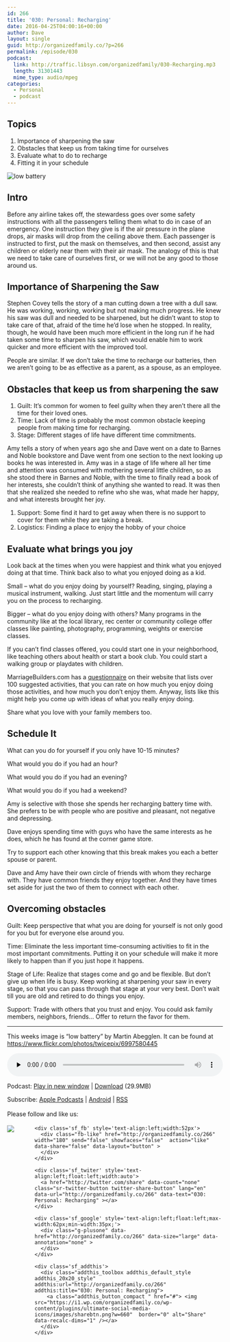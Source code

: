 ```yaml
---
id: 266
title: '030: Personal: Recharging'
date: 2016-04-25T04:00:16+00:00
author: Dave
layout: single
guid: http://organizedfamily.co/?p=266
permalink: /episode/030
podcast:
  link: http://traffic.libsyn.com/organizedfamily/030-Recharging.mp3
  length: 31301443
  mime_type: audio/mpeg
categories:
  - Personal
  - podcast
---
```

## Topics

  1. Importance of sharpening the saw
  2. Obstacles that keep us from taking time for ourselves
  3. Evaluate what to do to recharge
  4. Fitting it in your schedule

<img src="https://i0.wp.com/organizedfamily.co/wp-content/uploads/2016/04/6997580445_80f70581c8_z.jpg?w=660" alt="low battery" data-recalc-dims="1" /> 

## Intro

Before any airline takes off, the stewardess goes over some safety instructions with all the passengers telling them what to do in case of an emergency. One instruction they give is if the air pressure in the plane drops, air masks will drop from the ceiling above them. Each passenger is instructed to first, put the mask on themselves, and then second, assist any children or elderly near them with their air mask. The analogy of this is that we need to take care of ourselves first, or we will not be any good to those around us.

## Importance of Sharpening the Saw

Stephen Covey tells the story of a man cutting down a tree with a dull saw. He was working, working, working but not making much progress. He knew his saw was dull and needed to be sharpened, but he didn&#8217;t want to stop to take care of that, afraid of the time he&#8217;d lose when he stopped. In reality, though, he would have been much more efficient in the long run if he had taken some time to sharpen his saw, which would enable him to work quicker and more efficient with the improved tool.

People are similar. If we don&#8217;t take the time to recharge our batteries, then we aren&#8217;t going to be as effective as a parent, as a spouse, as an employee.

## Obstacles that keep us from sharpening the saw

  1. Guilt: It&#8217;s common for women to feel guilty when they aren&#8217;t there all the time for their loved ones.
  2. Time: Lack of time is probably the most common obstacle keeping people from making time for recharging.
  3. Stage: Different stages of life have different time commitments. 

Amy tells a story of when years ago she and Dave went on a date to Barnes and Noble bookstore and Dave went from one section to the next looking up books he was interested in. Amy was in a stage of life where all her time and attention was consumed with mothering several little children, so as she stood there in Barnes and Noble, with the time to finally read a book of her interests, she couldn&#8217;t think of anything she wanted to read. It was then that she realized she needed to refine who she was, what made her happy, and what interests brought her joy.

  1. Support: Some find it hard to get away when there is no support to cover for them while they are taking a break.
  2. Logistics: Finding a place to enjoy the hobby of your choice

## Evaluate what brings you joy

Look back at the times when you were happiest and think what you enjoyed doing at that time. Think back also to what you enjoyed doing as a kid.

Small &#8211; what do you enjoy doing by yourself? Reading, singing, playing a musical instrument, walking. Just start little and the momentum will carry you on the process to recharging.

Bigger &#8211; what do you enjoy doing with others? Many programs in the community like at the local library, rec center or community college offer classes like painting, photography, programming, weights or exercise classes.

If you can&#8217;t find classes offered, you could start one in your neighborhood, like teaching others about health or start a book club. You could start a walking group or playdates with children.

MarriageBuilders.com has a [questionnaire](http://www.marriagebuilders.com/forms/rei.pdf) on their website that lists over 100 suggested activities, that you can rate on how much you enjoy doing those activities, and how much you don&#8217;t enjoy them. Anyway, lists like this might help you come up with ideas of what you really enjoy doing.

Share what you love with your family members too.

## Schedule It

What can you do for yourself if you only have 10-15 minutes?

What would you do if you had an hour?

What would you do if you had an evening?

What would you do if you had a weekend?

Amy is selective with those she spends her recharging battery time with. She prefers to be with people who are positive and pleasant, not negative and depressing.

Dave enjoys spending time with guys who have the same interests as he does, which he has found at the corner game store.

Try to support each other knowing that this break makes you each a better spouse or parent.

Dave and Amy have their own circle of friends with whom they recharge with. They have common friends they enjoy together. And they have times set aside for just the two of them to connect with each other.

## Overcoming obstacles

Guilt: Keep perspective that what you are doing for yourself is not only good for you but for everyone else around you.

Time: Eliminate the less important time-consuming activities to fit in the most important commitments. Putting it on your schedule will make it more likely to happen than if you just hope it happens.

Stage of Life: Realize that stages come and go and be flexible. But don&#8217;t give up when life is busy. Keep working at sharpening your saw in every stage, so that you can pass through that stage at your very best. Don&#8217;t wait till you are old and retired to do things you enjoy.

Support: Trade with others that you trust and enjoy. You could ask family members, neighbors, friends&#8230; Offer to return the favor for them.

* * *

This weeks image is &#8220;low battery&#8221; by Martin Abegglen. It can be found at https://www.flickr.com/photos/twicepix/6997580445

<div class="powerpress_player" id="powerpress_player_5352">
  <audio class="wp-audio-shortcode" id="audio-266-32" preload="none" style="width: 100%;" controls="controls"><source type="audio/mpeg" src="http://traffic.libsyn.com/organizedfamily/030-Recharging.mp3?_=32" /><a href="http://traffic.libsyn.com/organizedfamily/030-Recharging.mp3">http://traffic.libsyn.com/organizedfamily/030-Recharging.mp3</a></audio>
</div>

<p class="powerpress_links powerpress_links_mp3">
  Podcast: <a href="http://traffic.libsyn.com/organizedfamily/030-Recharging.mp3" class="powerpress_link_pinw" target="_blank" title="Play in new window" onclick="return powerpress_pinw('http://organizedfamily.co/?powerpress_pinw=266-podcast');" rel="nofollow">Play in new window</a> | <a href="http://traffic.libsyn.com/organizedfamily/030-Recharging.mp3" class="powerpress_link_d" title="Download" rel="nofollow" download="030-Recharging.mp3">Download</a> (29.9MB)
</p>

<p class="powerpress_links powerpress_subscribe_links">
  Subscribe: <a href="https://itunes.apple.com/us/podcast/organized-family/id1047979605?mt=2&ls=1#episodeGuid=http%3A%2F%2Forganizedfamily.co%2F%3Fp%3D266" class="powerpress_link_subscribe powerpress_link_subscribe_itunes" title="Subscribe on Apple Podcasts" rel="nofollow">Apple Podcasts</a> | <a href="http://subscribeonandroid.com/organizedfamily.co/feed/podcast" class="powerpress_link_subscribe powerpress_link_subscribe_android" title="Subscribe on Android" rel="nofollow">Android</a> | <a href="http://organizedfamily.co/feed/podcast" class="powerpress_link_subscribe powerpress_link_subscribe_rss" title="Subscribe via RSS" rel="nofollow">RSS</a>
</p>

<div class='sfsi_Sicons' style='width: 100%; display: inline-block; vertical-align: middle; text-align:left'>
  <div style='margin:0px 8px 0px 0px; line-height: 24px'>
    <span>Please follow and like us:</span>
  </div>
  
  <div class='sfsi_socialwpr'>
    <div class='sf_subscrbe' style='text-align:left;float:left;width:64px'>
      <a href="http://www.specificfeeds.com/widget/emailsubscribe/MTc5ODgx/OA==/" target="_blank"><img src="https://i2.wp.com/organizedfamily.co/wp-content/plugins/ultimate-social-media-icons/images/follow_subscribe.png?w=660" data-recalc-dims="1" /></a>
    </div>
    
    <div class='sf_fb' style='text-align:left;width:52px'>
      <div class="fb-like" href="http://organizedfamily.co/266" width="180" send="false" showfaces="false"  action="like" data-share="false" data-layout="button" >
      </div>
    </div>
    
    <div class='sf_twiter' style='text-align:left;float:left;width:auto'>
      <a href="http://twitter.com/share" data-count="none" class="sr-twitter-button twitter-share-button" lang="en" data-url="http://organizedfamily.co/266" data-text="030: Personal: Recharging" ></a>
    </div>
    
    <div class='sf_google' style='text-align:left;float:left;max-width:62px;min-width:35px;'>
      <div class="g-plusone" data-href="http://organizedfamily.co/266" data-size="large" data-annotation="none" >
      </div>
    </div>
    
    <div class='sf_addthis'>
      <div class="addthis_toolbox addthis_default_style addthis_20x20_style" addthis:url="http://organizedfamily.co/266" addthis:title="030: Personal: Recharging">
        <a class="addthis_button_compact " href="#"> <img src="https://i1.wp.com/organizedfamily.co/wp-content/plugins/ultimate-social-media-icons/images/sharebtn.png?w=660"  border="0" alt="Share" data-recalc-dims="1" /></a>
      </div>
    </div>
  </div>
</div>
